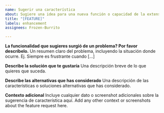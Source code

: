 ```yaml
---
name: Sugerir una característica
about: Sugiere una idea para una nueva función o capacidad de la extensión para botellas
title: "[FEATURE]"
labels: enhancement
assignees: Frozen-Burrito

---
```


**La funcionalidad que sugieres surgió de un problema? Por favor descríbelo.**
Un resumen claro del problema, incluyendo la situación donde ocurre. Ej. Siempre es frustrante cuando [...]

**Describe la solución que te gustaría**
Una descripción breve de lo que quieres que suceda.

**Describe las alternativas que has considerado**
Una descripción de las características o soluciones alternativas que has considerado.

**Contexto adicional**
Incluye cualquier dato o screenshot adicionales sobre la sugerencia de característica aquí.
Add any other context or screenshots about the feature request here.

